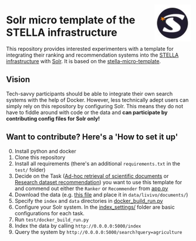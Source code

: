 <a href="https://stella-project.org/"><img align="right" width="100" src="doc/img/logo-st.JPG" /></a>
# Solr micro template of the STELLA infrastructure 

This repository provides interested experimenters with a template for integrating their ranking and recommendation systems into the [STELLA infrastructure](https://stella-project.org/) with [Solr](https://solr.apache.org/). It is based on the [stella-micro-template](https://github.com/stella-project/stella-micro-template).

## Vision

Tech-savvy participants should be able to integrate their own search systems with the help of Docker. However, less technically adept users can simply rely on this repository by configuring Solr. This means they do not have to fiddle around with code or the data and **can participate by contributing config files for Solr only!**

## Want to contribute? Here's a 'How to set it up'

0. Install python and docker
1. Clone this repository
2. Install all requirements (there's an additional `requirements.txt` in the `test/` folder)
3. Decide on the Task ([Ad-hoc retrieval of scientific documents](https://clef-lilas.github.io/tasks#task-1-ad-hoc-search-ranking) or [Research dataset recommendation](https://clef-lilas.github.io/tasks#task-2-research-data-recommendations)) you want to use this template for and commend out either the `Ranker` or `Recommender` from [app.py](https://github.com/stella-project/stella-micro-template-solr/blob/main/app.py)
4. Download the data (e.g. [this file](https://th-koeln.sciebo.de/s/OBm0NLEwz1RYl9N/download?path=%2Flivivo%2Fdocuments&files=livivo_testset.jsonl) and place it in `data/livivo/documents/`)
5. Specify the `index` and `data` directories in [docker_build_run.py](https://github.com/stella-project/stella-micro-template-solr/blob/test/docker_build_run.py)
6. Configure your Solr system. In the [index_settings/](https://github.com/stella-project/stella-micro-template-solr/tree/main/index_settings) folder are basic configurations for each task.
7. Run `test/docker_build_run.py`
8. Index the data by calling `http://0.0.0.0:5000/index`
9. Query the system by `http://0.0.0.0:5000/search?query=agriculture`
